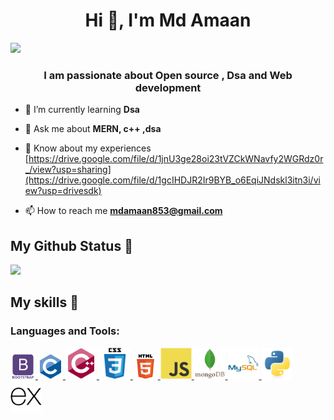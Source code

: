 <h1 align="center">Hi 👋, I'm Md Amaan</h1>
<p align='left'><img src='https://visitor-badge.laobi.icu/badge?page_id=mdamaan853'></p>
<h3 align="center">I am passionate about Open source , Dsa and  Web development</h3>

- 🌱 I’m currently learning **Dsa**

- 💬 Ask me about **MERN, c++ ,dsa**

- 📄 Know about my experiences [https://drive.google.com/file/d/1jnU3ge28oi23tVZCkWNavfy2WGRdz0r_/view?usp=sharing](https://drive.google.com/file/d/1gcIHDJR2Ir9BYB_o6EqiJNdskl3itn3i/view?usp=drivesdk)

- 📫 How to reach me **mdamaan853@gmail.com**


## My Github Status 🦸

![](https://github-readme-stats.vercel.app/api?username=mdamaan853&show_icons=true&bg_color=45,fc00ff,00dbde&title_color=fff&text_color=fff)

## My skills 🚀


<h3 align="left">Languages and Tools:</h3>
<p align="left"> <a href="https://getbootstrap.com" target="_blank"> <img src="https://raw.githubusercontent.com/devicons/devicon/master/icons/bootstrap/bootstrap-plain-wordmark.svg" alt="bootstrap" width="40" height="40"/> </a> <a href="https://www.cprogramming.com/" target="_blank"> <img src="https://raw.githubusercontent.com/devicons/devicon/master/icons/c/c-original.svg" alt="c" width="40" height="40"/> </a> <a href="https://www.w3schools.com/cpp/" target="_blank"> <img src="https://raw.githubusercontent.com/devicons/devicon/master/icons/cplusplus/cplusplus-original.svg" alt="cplusplus" width="50" height="50"/> </a> <a href="https://www.w3schools.com/css/" target="_blank"> <img src="https://raw.githubusercontent.com/devicons/devicon/master/icons/css3/css3-original-wordmark.svg" alt="css3" width="50" height="50"/> </a> <a href="https://www.w3.org/html/" target="_blank"> <img src="https://raw.githubusercontent.com/devicons/devicon/master/icons/html5/html5-original-wordmark.svg" alt="html5" width="40" height="40"/> </a> <a href="https://developer.mozilla.org/en-US/docs/Web/JavaScript" target="_blank"> <img src="https://raw.githubusercontent.com/devicons/devicon/master/icons/javascript/javascript-original.svg" alt="javascript" width="50" height="50"/> </a> <a href="https://www.mongodb.com/" target="_blank"> <img src="https://raw.githubusercontent.com/devicons/devicon/master/icons/mongodb/mongodb-original-wordmark.svg" alt="mongodb" width="50" height="50"/> </a> <a href="https://www.mysql.com/" target="_blank"> <img src="https://raw.githubusercontent.com/devicons/devicon/master/icons/mysql/mysql-original-wordmark.svg" alt="mysql" width="50" height="50"/> </a> </a> <a href="https://www.python.org" target="_blank"> <img src="https://raw.githubusercontent.com/devicons/devicon/master/icons/python/python-original.svg" alt="python" width="50" height="50"/> </a>
<a href="https://expressjs.com/" target="_blank"> <img src="https://raw.githubusercontent.com/devicons/devicon/master/icons/express/express-original.svg" alt="Express" width="50" height="50" style="background-color=white"/> </a></p>
